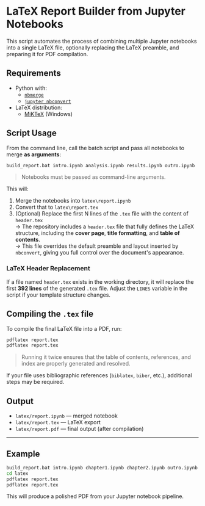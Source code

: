 # LaTeX Report Builder from Jupyter Notebooks

This script automates the process of combining multiple Jupyter notebooks into a single LaTeX file, optionally replacing the LaTeX preamble, and preparing it for PDF compilation.

## Requirements

- Python with:
  - [`nbmerge`](https://pypi.org/project/nbmerge/)
  - [`jupyter nbconvert`](https://nbconvert.readthedocs.io/)
- LaTeX distribution:
  - [MiKTeX](https://miktex.org/) (Windows)

## Script Usage

From the command line, call the batch script and pass all notebooks to merge **as arguments**:

```bash
build_report.bat intro.ipynb analysis.ipynb results.ipynb outro.ipynb
````

> Notebooks must be passed as command-line arguments.

This will:

1. Merge the notebooks into `latex\report.ipynb`
2. Convert that to `latex\report.tex`
3. (Optional) Replace the first N lines of the `.tex` file with the content of `header.tex`  
   → The repository includes a `header.tex` file that fully defines the LaTeX structure, including the **cover page**, **title formatting**, and **table of contents**.  
   → This file overrides the default preamble and layout inserted by `nbconvert`, giving you full control over the document's appearance.

### LaTeX Header Replacement

If a file named `header.tex` exists in the working directory, it will replace the first **392 lines** of the generated `.tex` file. Adjust the `LINES` variable in the script if your template structure changes.

## Compiling the `.tex` file

To compile the final LaTeX file into a PDF, run:

```bash
pdflatex report.tex
pdflatex report.tex
```

> Running it twice ensures that the table of contents, references, and index are properly generated and resolved.

If your file uses bibliographic references (`biblatex`, `biber`, etc.), additional steps may be required.

## Output

* `latex/report.ipynb` — merged notebook
* `latex/report.tex` — LaTeX export
* `latex/report.pdf` — final output (after compilation)

---

## Example

```bash
build_report.bat intro.ipynb chapter1.ipynb chapter2.ipynb outro.ipynb
cd latex
pdflatex report.tex
pdflatex report.tex
```

This will produce a polished PDF from your Jupyter notebook pipeline.
